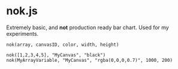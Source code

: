 
# nok.js

Extremely basic, and <b>not</b> production ready bar chart. Used for my experiments.

```
nok(array, canvasID, color, width, height)

nok([1,2,3,4,5], "MyCanvas", "black")
nok(MyArrayVariable, "MyCanvas", "rgba(0,0,0,0.7)", 1000, 200)
```